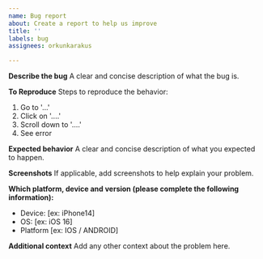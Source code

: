 ```yaml
---
name: Bug report
about: Create a report to help us improve
title: ''
labels: bug
assignees: orkunkarakus

---
```


**Describe the bug**
A clear and concise description of what the bug is.

**To Reproduce**
Steps to reproduce the behavior:
1. Go to '...'
2. Click on '....'
3. Scroll down to '....'
4. See error

**Expected behavior**
A clear and concise description of what you expected to happen.

**Screenshots**
If applicable, add screenshots to help explain your problem.

**Which platform, device and version (please complete the following information):**
 - Device: [ex: iPhone14]
 - OS: [ex: iOS 16]
 - Platform [ex: IOS / ANDROID]

**Additional context**
Add any other context about the problem here.
